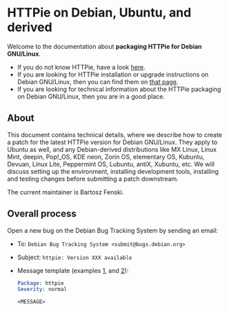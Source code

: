 # HTTPie on Debian, Ubuntu, and derived

Welcome to the documentation about **packaging HTTPie for Debian GNU/Linux**.

- If you do not know HTTPie, have a look [here](https://httpie.io/cli).
- If you are looking for HTTPie installation or upgrade instructions on Debian GNU/Linux, then you can find them on [that page](https://httpie.io/docs#debian-and-ubuntu).
- If you are looking for technical information about the HTTPie packaging on Debian GNU/Linux, then you are in a good place.

## About

This document contains technical details, where we describe how to create a patch for the latest HTTPie version for Debian GNU/Linux. They apply to Ubuntu as well, and any Debian-derived distributions like MX Linux, Linux Mint, deepin, Pop!_OS, KDE neon, Zorin OS, elementary OS, Kubuntu, Devuan, Linux Lite, Peppermint OS, Lubuntu, antiX, Xubuntu, etc.
We will discuss setting up the environment, installing development tools, installing and testing changes before submitting a patch downstream.

The current maintainer is Bartosz Fenski.

## Overall process

Open a new bug on the Debian Bug Tracking System by sending an email:

- To: `Debian Bug Tracking System <submit@bugs.debian.org>`
- Subject: `httpie: Version XXX available`
- Message template (examples [1](https://bugs.debian.org/cgi-bin/bugreport.cgi?bug=993937), and [2](https://bugs.debian.org/cgi-bin/bugreport.cgi?bug=996479)):

  ```email
  Package: httpie
  Severity: normal

  <MESSAGE>
  ```

